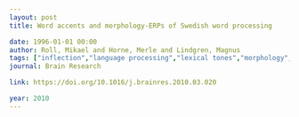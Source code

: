```yaml
---
layout: post
title: Word accents and morphology-ERPs of Swedish word processing

date: 1996-01-01 00:00
author: Roll, Mikael and Horne, Merle and Lindgren, Magnus
tags: ["inflection","language processing","lexical tones","morphology","prosody","word accent"]
journal: Brain Research

link: https://doi.org/10.1016/j.brainres.2010.03.020

year: 2010
---
```




